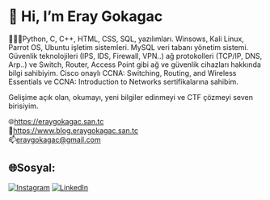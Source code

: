 <h1>👋 Hi, I’m Eray Gokagac</h1>

👨🏻‍💻Python, C, C++, HTML, CSS, SQL, yazılımları. Winsows, Kali Linux, Parrot OS, Ubuntu işletim sistemleri. MySQL veri tabanı yönetim sistemi.
Güvenlik teknolojileri (IPS, IDS, Firewall, VPN..) ağ protokolleri (TCP/IP, DNS, Arp..) ve Switch, Router, Access Point gibi ağ ve güvenlik
cihazları hakkında bilgi sahibiyim. Cisco onaylı CCNA: Switching, Routing, and Wireless Essentials ve CCNA: Introduction to Networks sertifikalarına sahibim.

Gelişime açık olan, okumayı, yeni bilgiler edinmeyi ve CTF çözmeyi seven birisiyim.

🌐https://eraygokagac.san.tc <br>
📝https://www.blog.eraygokagac.san.tc <br>
📫eraygokagac@gmail.com

<h2>🌐Sosyal:</h2>
<a href="https://www.instagram.com/eraygokagac/" rel="nofollow"><img src="https://camo.githubusercontent.com/0641e2731604a57f9b9f2de4be17fcf1893c1fbf31dcb3e276f4281208616a1c/68747470733a2f2f696d672e736869656c64732e696f2f62616467652f496e7374616772616d2d2532334534343035462e7376673f6c6f676f3d496e7374616772616d266c6f676f436f6c6f723d7768697465" alt="Instagram" data-canonical-src="https://img.shields.io/badge/Instagram-%23E4405F.svg?logo=Instagram&amp;logoColor=white" style="max-width: 100%;"></a>
<a href="https://www.linkedin.com/in/eray-g%C3%B6ka%C4%9Fa%C3%A7-a544a41a9/" rel="nofollow"><img src="https://camo.githubusercontent.com/f17ba9730c27e5f1230325b94c8b68bbf3115d32650866f6e3d0ade68201beea/68747470733a2f2f696d672e736869656c64732e696f2f62616467652f4c696e6b6564496e2d2532333030373742352e7376673f6c6f676f3d6c696e6b6564696e266c6f676f436f6c6f723d7768697465" alt="LinkedIn" data-canonical-src="https://img.shields.io/badge/LinkedIn-%230077B5.svg?logo=linkedin&amp;logoColor=white" style="max-width: 100%;"></a>

<!---
Eraygokagac/Eraygokagac is a ✨ special ✨ repository because its `README.md` (this file) appears on your GitHub profile.
You can click the Preview link to take a look at your changes.
--->
